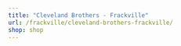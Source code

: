 ```yaml
---
title: "Cleveland Brothers - Frackville"
url: /frackville/cleveland-brothers-frackville/
shop: shop
---
```

